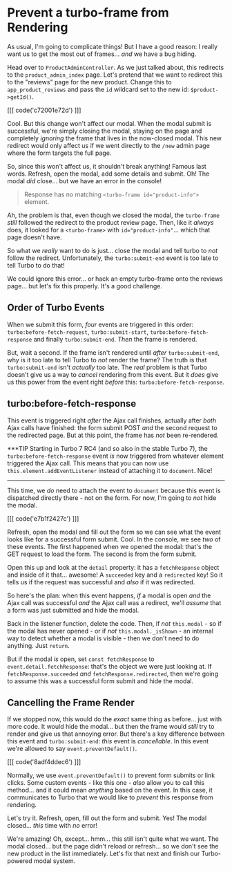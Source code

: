 # Prevent a turbo-frame from Rendering

As usual, I'm going to complicate things! But I have a good reason: I really
want us to get the most out of frames... *and* we have a bug hiding.

Head over to `ProductAdminController`. As we just talked about, this redirects to
the `product_admin_index` page. Let's pretend that we want to redirect this to the
"reviews" page for the new product. Change this to `app_product_reviews` and pass
the `id` wildcard set to the new id: `$product->getId()`.

[[[ code('c72001e72d') ]]]

Cool. But this change won't affect our modal. When the modal submit is successful,
we're simply closing the modal, staying on the page and completely *ignoring*
the frame that lives in the now-closed modal. This new redirect would only affect us
if we went directly to the `/new` admin page where the form targets the full page.

So, since this won't affect us, it shouldn't break anything! Famous last words.
Refresh, open the modal, add some details and submit. Oh! The modal *did* close...
but we have an error in the console!

> Response has no matching `<turbo-frame id="product-info">` element.

Ah, the problem is that, even though we closed the modal, the `turbo-frame`
*still* followed the redirect to the product review page. Then, like it *always*
does, it looked for a `<turbo-frame>` with `id="product-info"`... which that
page doesn't have.

So what we *really* want to do is just... close the modal and tell turbo to *not*
follow the redirect. Unfortunately, the `turbo:submit-end` event is too late to tell
Turbo to do that!

We could ignore this error... or hack an empty turbo-frame onto the reviews page...
but let's fix this properly. It's a good challenge.

## Order of Turbo Events

When we submit this form, *four* events are triggered in this order:
`turbo:before-fetch-request`, `turbo:submit-start`, `turbo:before-fetch-response`
and finally `turbo:submit-end`. *Then* the frame is rendered.

But, wait a second. If the frame isn't rendered until *after* `turbo:submit-end`,
why is it too late to tell Turbo to *not* render the frame? The truth is that
`turbo:submit-end` isn't *actually* too late. The *real* problem is that Turbo
doesn't give us a way to *cancel* rendering from this event. But it *does* give
us this power from the event right *before* this: `turbo:before-fetch-response`.

## turbo:before-fetch-response

This event is triggered right *after* the Ajax call finishes, actually after
*both* Ajax calls have finished: the form submit POST *and* the second request to
the redirected page. But at this point, the frame has *not* been re-rendered.

***TIP
Starting in Turbo 7 RC4 (and so also in the stable Turbo 7), the `turbo:before-fetch-response` event
*is* now triggered from whatever element triggered the Ajax call. This means that you can
now use `this.element.addEventListener` instead of attaching it to `document`. Nice!
***

This time, we *do* need to attach the event to `document` because this event is
dispatched directly there - not on the form. For now, I'm going to *not* hide the
modal.

[[[ code('e7b1f2427c') ]]]

Refresh, open the modal and fill out the form so we can see what the event looks
like for a successful form submit. Cool. In the console, we see *two* of these
events. The first happened when we opened the modal: that's the GET request to
load the form. The second is from the form submit.

Open this up and look at the `detail` property: it has a `fetchResponse` object
and inside of it that... awesome! A `succeeded` key and a `redirected` key!
So it tells us if the request was successful and *also* if it was redirected.

So here's the plan: when this event happens, *if* a modal is open *and* the Ajax
call was successful *and* the Ajax call was a redirect, we'll *assume* that a form
was just submitted and hide the modal.

Back in the listener function, delete the code. Then, if *not* `this.modal` - so
if the modal has never opened - or if *not* `this.modal._isShown` - an internal way
to detect whether a modal is visible - then we don't need to do anything.
Just `return`.

But if the modal *is* open, set `const fetchResponse` to `event.detail.fetchResponse`:
that's the object we were just looking at. If `fetchResponse.succeeded` *and*
`fetchResponse.redirected`, then we're going to assume this was a successful form
submit and hide the modal.

## Cancelling the Frame Render

If we stopped now, this would do the *exact* same thing as before... just with
more code. It would hide the modal... but then the frame would *still* try to render
and give us that annoying error. But there's a key difference between this event
and `turbo:submit-end`: *this* event is *cancellable*. In this event we're allowed
to say `event.preventDefault()`.

[[[ code('8adf4ddec6') ]]]

Normally, we use `event.preventDefault()` to prevent form submits or link
clicks. Some custom events - like this one - *also* allow you to call this method...
and it could mean *anything* based on the event. In this case, it communicates to
Turbo that we would like to *prevent* this response from rendering.

Let's try it. Refresh, open, fill out the form and submit. Yes! The modal closed...
*this* time with *no* error!

We're amazing! Oh, except... hmm... this still isn't quite what we want. The
modal closed... but the page didn't reload or refresh... so we don't see the
new product in the list immediately. Let's fix that next and finish our
Turbo-powered modal system.
